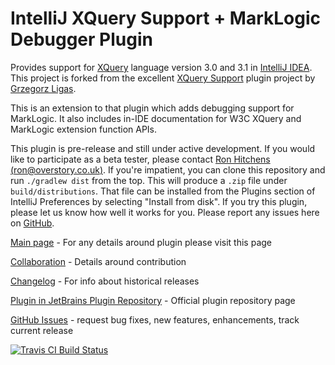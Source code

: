 # IntelliJ XQuery Support + MarkLogic Debugger Plugin
Provides support for [XQuery](http://www.w3schools.com/xquery/) language version 3.0 and 3.1 in [IntelliJ IDEA](http://www.jetbrains.com/idea/).
This project is forked from the excellent [XQuery Support](https://github.com/ligasgr/intellij-xquery) plugin project by
[Grzegorz Ligas](https://github.com/ligasgr).

This is an extension to that plugin which adds debugging support for MarkLogic.  It also includes in-IDE documentation for W3C
XQuery and MarkLogic extension function APIs.

This plugin is pre-release and still under active development.  If you would like to participate as a beta tester, please contact
[Ron Hitchens (ron@overstory.co.uk)](mailto:ron@overstory.co.uk).  If you're impatient, you can clone this repository and run
```./gradlew dist``` from the top.  This 
will produce a ```.zip``` file under ```build/distributions```.  That file can be installed from the Plugins section of
IntelliJ Preferences by selecting "Install from disk".  If you try this plugin, please let us know how well it works for you.
Please report any issues here on [GitHub](https://github.com/overstory/marklogic-intellij-plugin/issues).

[Main page](http://overstory.github.io/marklogic-intellij-plugin/) - For any details around plugin please visit this page

[Collaboration](http://overstory.github.io/marklogic-intellij-plugin/collaboration.html) - Details around contribution

[Changelog](http://overstory.github.io/marklogic-intellij-plugin/changelog.html) - For info about historical releases

[Plugin in JetBrains Plugin Repository](http://plugins.jetbrains.com/plugin/7262?pr=) - Official plugin repository page

[GitHub Issues](https://github.com/overstory/marklogic-intellij-plugin/issues) - request bug fixes, new features, enhancements, track current release

[![Travis CI Build Status](https://travis-ci.org/overstory/marklogic-intellij-plugin.svg?branch=master)](https://travis-ci.org/overstory/marklogic-intellij-plugin)
